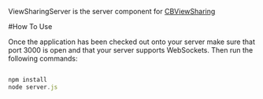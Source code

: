 ViewSharingServer is the server component for [CBViewSharing](https://github.com/ccb/CBViewSharing)


#How To Use

Once the application has been checked out onto your server make sure that port 3000 is open and that your server supports WebSockets. Then run the following commands:


```javascript

npm install
node server.js

```